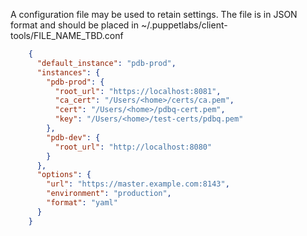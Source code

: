 A configuration file may be used to retain settings. The file is in JSON format
and should be placed in ~/.puppetlabs/client-tools/FILE_NAME_TBD.conf

```json
    {
      "default_instance": "pdb-prod",
      "instances": {
        "pdb-prod": {
          "root_url": "https://localhost:8081",
          "ca_cert": "/Users/<home>/certs/ca.pem",
          "cert": "/Users/<home>/pdbq-cert.pem",
          "key": "/Users/<home>/test-certs/pdbq.pem"
        },
        "pdb-dev": {
          "root_url": "http://localhost:8080"
        }
      },
      "options": {
        "url": "https://master.example.com:8143",
        "environment": "production",
        "format": "yaml"
      }
    }
```
